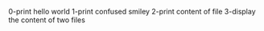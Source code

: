 0-print hello world
1-print confused smiley
2-print content of file
3-display the content of two files
